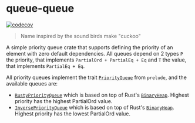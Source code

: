 # queue-queue

[![codecov](https://codecov.io/gh/naomijub/queue-queue/graph/badge.svg?token=DWO0LIC13M)](https://codecov.io/gh/naomijub/queue-queue)

> Name inspired by the sound birds make "cuckoo"

A simple priority queue crate that supports defining the priority of an element with zero default dependencies. All queues depend on 2 types `P` the priority, that implements `PartialOrd + PartialEq + Eq` and `T` the value, that implements `PartialEq + Eq`. 

All priority queues implement the trait [`PriorityQueue`](https://docs.rs/queue-queue/latest/queue_queue/trait.PriorityQueue.html) from `prelude`, and the available queues are:

- [`RustyPriorityQueue`](https://docs.rs/queue-queue/latest/queue_queue/rusty/struct.RustyPriorityQueue.html) which is based on top of Rust's [`BinaryHeap`](https://doc.rust-lang.org/std/collections/struct.BinaryHeap.html). Highest priority has the highest PartialOrd value.
- [`InversePriorityQueue`](https://docs.rs/queue-queue/latest/queue_queue/inverse_queue/struct.InversePriorityQueue.html) which is based on top of Rust's [`BinaryHeap`](https://doc.rust-lang.org/std/collections/struct.BinaryHeap.html). Highest priority has the lowest PartialOrd value.
